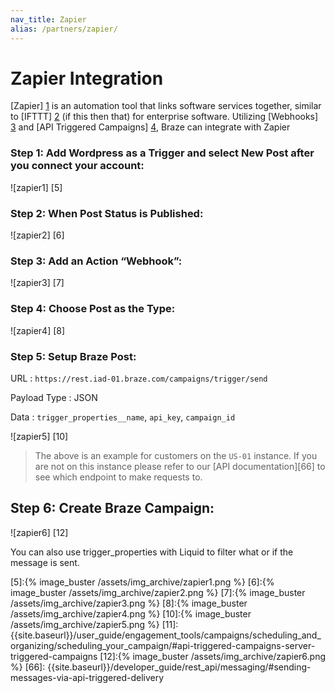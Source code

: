 ```yaml
---
nav_title: Zapier
alias: /partners/zapier/
---
```

# Zapier Integration

[Zapier] [1] is an automation tool that links software services together, similar to [IFTTT] [2] (if this then that) for enterprise software. Utilizing [Webhooks] [3] and [API Triggered Campaigns] [4], Braze can integrate with Zapier

### Step 1: Add Wordpress as a Trigger and select New Post after you connect your account:

![zapier1] [5]

### Step 2: When Post Status is Published:

![zapier2] [6]

### Step 3: Add an Action “Webhook”:

![zapier3] [7]

### Step 4: Choose Post as the Type:

![zapier4] [8]

### Step 5: Setup Braze Post:

URL : `https://rest.iad-01.braze.com/campaigns/trigger/send`

Payload Type : JSON

Data : `trigger_properties__name`, `api_key`, `campaign_id`

![zapier5] [10]

>  The above is an example for customers on the `US-01` instance. If you are not on this instance please refer to our [API documentation][66] to see which endpoint to make requests to.

## Step 6: Create Braze Campaign:

![zapier6] [12]

You can also use trigger_properties with Liquid to filter what or if the message is sent.

[1]: https://zapier.com/
[2]: https://ifttt.com/
[3]: {{site.baseurl}}/user_guide/message_building_by_channel/webhooks/creating_a_webhook/#creating-a-webhook
[4]: {{site.baseurl}}/user_guide/engagement_tools/campaigns/scheduling_and_organizing/scheduling_your_campaign/#setting-up-an-api-triggered-campaign
[5]:{% image_buster /assets/img_archive/zapier1.png %}
[6]:{% image_buster /assets/img_archive/zapier2.png %}
[7]:{% image_buster /assets/img_archive/zapier3.png %}
[8]:{% image_buster /assets/img_archive/zapier4.png %}
[10]:{% image_buster /assets/img_archive/zapier5.png %}
[11]: {{site.baseurl}}/user_guide/engagement_tools/campaigns/scheduling_and_organizing/scheduling_your_campaign/#api-triggered-campaigns-server-triggered-campaigns
[12]:{% image_buster /assets/img_archive/zapier6.png %}
[66]: {{site.baseurl}}/developer_guide/rest_api/messaging/#sending-messages-via-api-triggered-delivery
